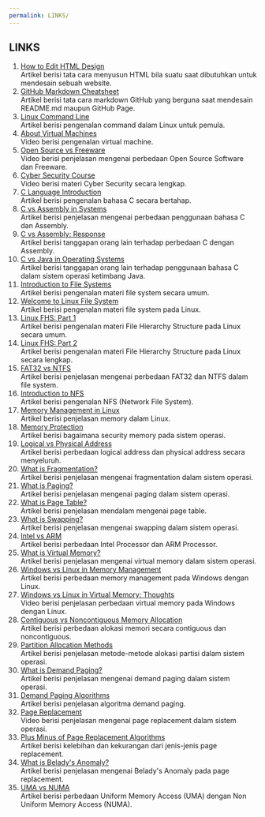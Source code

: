 ```yaml
---
permalink: LINKS/
---
```


## LINKS

1. [How to Edit HTML Design](https://www.w3schools.com/html/html_editors.asp)<br>
Artikel berisi tata cara menyusun HTML bila suatu saat dibutuhkan untuk mendesain sebuah website.
2. [GitHub Markdown Cheatsheet](https://github.com/adam-p/markdown-here/wiki/Markdown-Cheatsheet)<br>
Artikel berisi tata cara markdown GitHub yang berguna saat mendesain README.md maupun GitHub Page.
3. [Linux Command Line](https://ubuntu.com/tutorials/command-line-for-beginners#1-overview)<br>
Artikel berisi pengenalan command dalam Linux untuk pemula.
4. [About Virtual Machines](https://youtu.be/daDbY2iDmU0?si=zogIVzRxajVuHCj0)<br>
Video berisi pengenalan virtual machine.
5. [Open Source vs Freeware](https://youtu.be/fwOytIbmMsY?si=_BT2BdAG72PnUiPL)<br>
Video berisi penjelasan mengenai perbedaan Open Source Software dan Freeware.
6. [Cyber Security Course](https://youtu.be/U_P23SqJaDc?si=Ri7RxTx4pQC0V4DI)<br>
Video berisi materi Cyber Security secara lengkap.
7. [C Language Introduction](https://www.w3schools.com/c/c_intro.php)<br>
Artikel berisi pengenalan bahasa C secara bertahap.
8. [C vs Assembly in Systems](https://runtimerec.com/c-vs-assembly/)<br>
Artikel berisi penjelasan mengenai perbedaan penggunaan bahasa C dan Assembly.
9. [C vs Assembly: Response](https://www.linkedin.com/advice/3/what-trade-offs-between-using-c-assembly-skills-computer-science-ljvrf?utm_source=share&utm_medium=member_desktop&utm_campaign=copy)<br>
Artikel berisi tanggapan orang lain terhadap perbedaan C dengan Assembly.
10. [C vs Java in Operating Systems](https://www.quora.com/Why-are-all-OS-built-by-C-C++-C-etc-Why-not-Java)<br>
Artikel berisi tanggapan orang lain terhadap penggunaan bahasa C dalam sistem operasi ketimbang Java.
11. [Introduction to File Systems](https://www.geeksforgeeks.org/file-systems-in-operating-system/)<br>
Artikel berisi pengenalan materi file system secara umum.
12. [Welcome to Linux File System](https://www.geeksforgeeks.org/linux-file-system/)<br>
Artikel berisi pengenalan materi file system pada Linux.
13. [Linux FHS: Part 1](https://www.geeksforgeeks.org/linux-file-hierarchy-structure/)<br>
Artikel berisi pengenalan materi File Hierarchy Structure pada Linux secara umum.
14. [Linux FHS: Part 2](https://refspecs.linuxfoundation.org/FHS_3.0/fhs-3.0.html)<br>
Artikel berisi pengenalan materi File Hierarchy Structure pada Linux secara lengkap.
15. [FAT32 vs NTFS](https://www.geeksforgeeks.org/difference-between-fat32-and-ntfs/)<br>
Artikel berisi penjelasan mengenai perbedaan FAT32 dan NTFS dalam file system.
16. [Introduction to NFS](https://www.techtarget.com/searchenterprisedesktop/definition/Network-File-System)<br>
Artikel berisi pengenalan NFS (Network File System).
17. [Memory Management in Linux](https://www.javatpoint.com/linux-memory-management)<br>
Artikel berisi penjelasan memory dalam Linux.
18. [Memory Protection](https://www.geeksforgeeks.org/memory-protection-in-operating-systems/)<br>
Artikel berisi bagaimana security memory pada sistem operasi.
19. [Logical vs Physical Address](https://www.geeksforgeeks.org/logical-and-physical-address-in-operating-system/)<br>
Artikel berisi perbedaan logical address dan physical address secara menyeluruh.
20. [What is Fragmentation?](https://www.geeksforgeeks.org/what-is-fragmentation-in-operating-system/)<br>
Artikel berisi penjelasan mengenai fragmentation dalam sistem operasi.
21. [What is Paging?](https://www.geeksforgeeks.org/paging-in-operating-system/)<br>
Artikel berisi penjelasan mengenai paging dalam sistem operasi.
22. [What is Page Table?](https://www.javatpoint.com/os-page-table#google_vignette)<br>
Artikel berisi penjelasan mendalam mengenai page table.
23. [What is Swapping?](https://www.geeksforgeeks.org/swapping-in-operating-system/)<br>
Artikel berisi penjelasan mengenai swapping dalam sistem operasi.
24. [Intel vs ARM](https://www.makeuseof.com/arm-vs-intel-processors-what-is-the-difference/)<br>
Artikel berisi perbedaan Intel Processor dan ARM Processor.
25. [What is Virtual Memory?](https://www.geeksforgeeks.org/virtual-memory-in-operating-system/)<br>
Artikel berisi penjelasan mengenai virtual memory dalam sistem operasi.
26. [Windows vs Linux in Memory Management](https://medium.com/@mitali.raut19/memory-management-in-windows-vs-linux-a3f7e8514d8b)<br>
Artikel berisi perbedaan memory management pada Windows dengan Linux.
27. [Windows vs Linux in Virtual Memory: Thoughts](https://youtu.be/jTZYYDJTNLc?si=uO3TimXz8J1yJbRH)<br>
Video berisi penjelasan perbedaan virtual memory pada Windows dengan Linux.
28. [Contiguous vs Noncontiguous Memory Allocation](https://www.geeksforgeeks.org/difference-between-contiguous-and-noncontiguous-memory-allocation/?ref=oin_asr1)<br>
Artikel berisi perbedaan alokasi memori secara contiguous dan noncontiguous.
29. [Partition Allocation Methods](https://www.geeksforgeeks.org/partition-allocation-methods-in-memory-management/)<br>
Artikel berisi penjelasan metode-metode alokasi partisi dalam sistem operasi.
30. [What is Demand Paging?](https://www.geeksforgeeks.org/what-is-demand-paging-in-operating-system/)<br>
Artikel berisi penjelasan mengenai demand paging dalam sistem operasi.
31. [Demand Paging Algorithms](https://www.geeksforgeeks.org/algorithms-for-demand-paging-in-os/?ref=oin_asr2)<br>
Artikel berisi penjelasan algoritma demand paging.
32. [Page Replacement](https://youtu.be/tjohYpKjAVs?si=-haDjSjlHo_6S4N6)<br>
Video berisi penjelasan mengenai page replacement dalam sistem operasi.
33. [Plus Minus of Page Replacement Algorithms](https://www.geeksforgeeks.org/advantages-and-disadvantages-of-various-page-replacement-algorithms/?ref=oin_asr3)<br>
Artikel berisi kelebihan dan kekurangan dari jenis-jenis page replacement.
34. [What is Belady's Anomaly?](https://www.geeksforgeeks.org/beladys-anomaly-in-page-replacement-algorithms/)<br>
Artikel berisi penjelasan mengenai Belady's Anomaly pada page replacement.
35. [UMA vs NUMA](https://www.geeksforgeeks.org/difference-between-uniform-memory-access-uma-and-non-uniform-memory-access-numa/)<br>
Artikel berisi perbedaan Uniform Memory Access (UMA) dengan Non Uniform Memory Access (NUMA).
